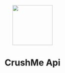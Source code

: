 <div align="center">
    <img src="https://avatars.githubusercontent.com/u/71193237?s=200&v=4" width="128px" style="max-width:100%;">
    <h1>CrushMe Api</h1>
</div>
 
